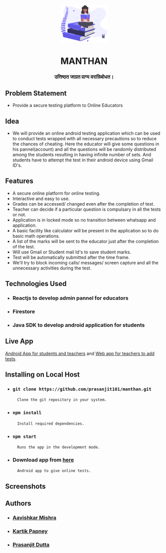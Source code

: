 
<div align="center" class="row">
  <img src="src/logo.svg" width="150" padding="30">
  <h1 align="center">MANTHAN</h1>
  <h3>उत्तिष्ठत जाग्रत प्राप्य वरान्निबोधत।</h3>
</div>

## Problem Statement
 - Provide a secure testing platform to Online Educators


## Idea
- We will provide an online android testing application which can be used to conduct tests wrapped with all necessary precautions so to reduce the chances of cheating. Here the educator will give some questions in his pannel(account) and all the questions will be randomly distributed among the students resulting in having infinite number of sets. And students have to attempt the test in their android device using Gmail ID's.

## Features
- A secure online platform for online testing.
- Interactive and easy to use.
- Grades can be accessed/ changed even after the completion of test.
- Teacher can decide if a particular question is compulsary in all the tests or not.
- Application is in locked mode so no transition between whatsapp and application.
- A basic facility like calculator will be present in the application so to do basic math operations.
- A list of the marks will be sent to the educator just after the completion of the test.
- Will use Gmail or Student mail Id's to save student marks.
- Test will be automatically submitted after the time frame.
- We'll try to block incoming calls/ messages/ screen capture and all the unnecessary activities during the test.

## Technologies Used 
- ### Reactjs to develop admin pannel for educators
- ### Firestore 
- ### Java SDK to develop android application for students

## Live App 
[Android App for students and teachers]() and [Web app for teachers to add tests]().

## Installing on Local Host
- ### `git clone https://github.com/prasanjit101/manthan.git`
        Clone the git repository in your system.
- ### `npm install`
        Install required dependencies.
- ### `npm start`
        Runs the app in the development mode.
- ### Download app from [here]()
        Android app to give online tests.

## Screenshots

## Authors
- ### [Aavishkar Mishra](https://github.com/aavishkarmishra)
- ### [Kartik Papney](https://github.com/kartikpapney)
- ### [Prasanjit Dutta](https://github.com/prasanjit101)

